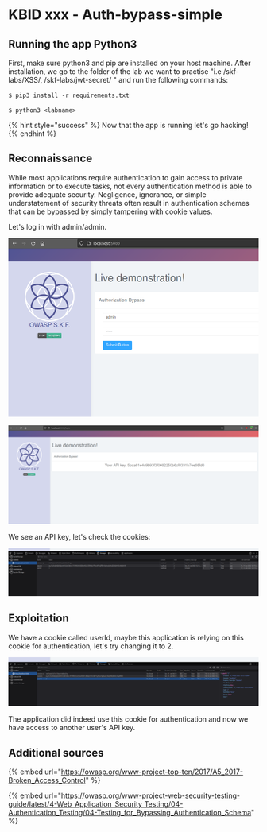 # KBID xxx - Auth-bypass-simple

## Running the app Python3

First, make sure python3 and pip are installed on your host machine. After installation, we go to the folder of the lab we want to practise "i.e /skf-labs/XSS/, /skf-labs/jwt-secret/ " and run the following commands:

```
$ pip3 install -r requirements.txt
```

```
$ python3 <labname>
```

{% hint style="success" %}
Now that the app is running let's go hacking!
{% endhint %}

## Reconnaissance

While most applications require authentication to gain access to private information or to execute tasks, not every authentication method is able to provide adequate security. Negligence, ignorance, or simple understatement of security threats often result in authentication schemes that can be bypassed by simply tampering with cookie values.

Let's log in with admin/admin.

![](../../.gitbook/assets/nodejs/Auth-Bypass-simple/1.png)

![](../../.gitbook/assets/nodejs/Auth-Bypass-simple/2.png)

We see an API key, let's check the cookies:

![](../../.gitbook/assets/nodejs/Auth-Bypass-simple/3.png)

## Exploitation

We have a cookie called userId, maybe this application is relying on this cookie for authentication, let's try changing it to 2.

![](../../.gitbook/assets/nodejs/Auth-Bypass-simple/4.png)

The application did indeed use this cookie for authentication and now we have access to another user's API key.

## Additional sources

{% embed url="https://owasp.org/www-project-top-ten/2017/A5_2017-Broken_Access_Control" %}

{% embed url="https://owasp.org/www-project-web-security-testing-guide/latest/4-Web_Application_Security_Testing/04-Authentication_Testing/04-Testing_for_Bypassing_Authentication_Schema" %}
